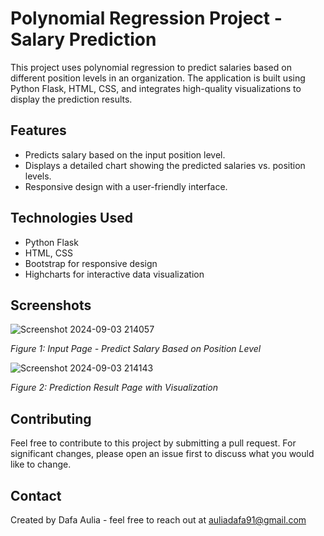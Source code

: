<!DOCTYPE html>
<html lang="en">
<head>
    <meta charset="UTF-8">
    <meta http-equiv="X-UA-Compatible" content="IE=edge">
    <meta name="viewport" content="width=device-width, initial-scale=1.0">
    <title>Salary Prediction Project - README</title>
</head>
<body>

<h1>Polynomial Regression Project - Salary Prediction</h1>

<p>This project uses polynomial regression to predict salaries based on different position levels in an organization. The application is built using Python Flask, HTML, CSS, and integrates high-quality visualizations to display the prediction results.</p>

<h2>Features</h2>
<ul>
    <li>Predicts salary based on the input position level.</li>
    <li>Displays a detailed chart showing the predicted salaries vs. position levels.</li>
    <li>Responsive design with a user-friendly interface.</li>
</ul>

<h2>Technologies Used</h2>
<ul>
    <li>Python Flask</li>
    <li>HTML, CSS</li>
    <li>Bootstrap for responsive design</li>
    <li>Highcharts for interactive data visualization</li>
</ul>

<h2>Screenshots</h2>

![Screenshot 2024-09-03 214057](https://github.com/user-attachments/assets/2e91b7e8-6fa0-498a-8d7f-3c98a93a815c)
<p><i>Figure 1: Input Page - Predict Salary Based on Position Level</i></p>

![Screenshot 2024-09-03 214143](https://github.com/user-attachments/assets/41edb6d5-f4c7-48cd-ae00-9137a03946c8)
<p><i>Figure 2: Prediction Result Page with Visualization</i></p>

<h2>Contributing</h2>
<p>Feel free to contribute to this project by submitting a pull request. For significant changes, please open an issue first to discuss what you would like to change.</p>

<h2>Contact</h2>
<p>Created by Dafa Aulia - feel free to reach out at <a href="mailto:auliadafa91@gmail.com">auliadafa91@gmail.com</a></p>

</body>
</html>
